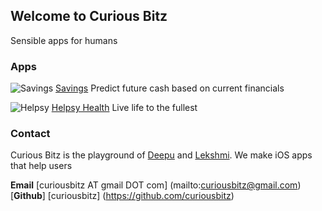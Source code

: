 ## Welcome to Curious Bitz

Sensible apps for humans

### Apps

![Savings](https://helpsyhealth.com/front/images/logo.png) [Savings](https://itunes.apple.com/us/app/helpsy/id1194352663?mt=8)
Predict future cash based on current financials

![Helpsy](https://helpsyhealth.com/front/images/logo.png) [Helpsy Health](https://itunes.apple.com/us/app/helpsy/id1194352663?mt=8)
Live life to the fullest

### Contact

Curious Bitz is the playground of [Deepu](https://www.linkedin.com/in/deepumukundan/) and [Lekshmi](https://www.linkedin.com/in/lekshmiraveendranath/). We make iOS apps that help users 

**Email** [curiousbitz AT gmail DOT com] (mailto:curiousbitz@gmail.com)
[**Github**] [curiousbitz] (https://github.com/curiousbitz)

